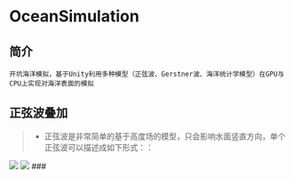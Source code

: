 # OceanSimulation
## 简介
	开坑海洋模拟，基于Unity利用多种模型（正弦波、Gerstner波、海洋统计学模型）在GPU与CPU上实现对海洋表面的模拟
## 正弦波叠加  
>* 正弦波是非常简单的基于高度场的模型，只会影响水面竖直方向，单个正弦波可以描述成如下形式：：
<img src="http://chart.googleapis.com/chart?cht=tx&chl= W_i(x,y,t)={A_i}sin[\vec{D_i}\cdot(x,y)\omega_i+t\phi_i]" style="border:none;">

<img src="http://chart.googleapis.com/chart?cht=tx&chl= \x=\frac{-b\pm\sqrt{b^2-4ac}}{2a}" style="border:none;">
###
